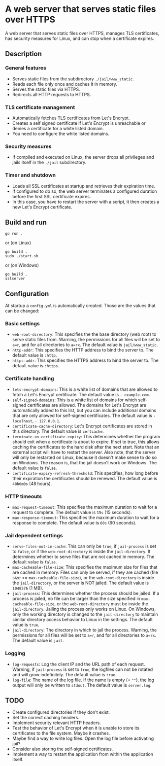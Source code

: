 # A web server that serves static files over HTTPS

A web server that serves static files over HTTPS, manages TLS certificates, has security measures for Linux, and can stop when a certificate expires.

## Description
### General features

- Serves static files from the subdirectory `./jail/www_static`.
- Reads each file only once and caches it in memory.
- Serves the static files via HTTPS.
- Redirects all HTTP requests to HTTPS.

### TLS certificate management

- Automatically fetches TLS certificates from Let's Encrypt.
- Creates a self signed certificate if Let's Encrypt is unreachable or denies a certificate for a white listed domain.
- You need to configure the white listed domains.

### Security measures

- If compiled and executed on Linux, the server drops all privileges and jails itself in the `./jail` subdirectory.

### Timer and shutdown

- Loads all SSL certificates at startup and retrieves their expiration time.
- If configured to do so, the web server terminates a configured duration before the first SSL certificate expires.
- In this case, you have to restart the server with a script, it then creates a new Let's Encrypt certificate.

## Build and run

    go run .

or (on Linux)

    go build .
    sudo ./start.sh

or (on Windows)

    go build .
    sslserver

## Configuration

At startup a `config.yml` is automatically created. Those are the values that can be changed:

### Basic settings
* `web-root-directory`: This specifies the the base directory (web root) to serve static files from. Warning, the permissions for all files will be set to `a=r`, and for all directories to `a=rx`. The default value is `jail/www_static`.
* `http-addr`: This specifies the HTTP address to bind the server to. The default value is `:http`.
* `https-addr`: This specifies the HTTPS address to bind the server to. The default value is `:https`.
### Certificate handling
* `lets-encrypt-domains`: This is a white list of domains that are allowed to fetch a Let's Encrypt certificate. The default value is `- example.com`.
* `self-signed-domains`: This is a white list of domains for which self-signed certificates are allowed. The domains for Let's Encrypt are automatically added to this list, but you can include additional domains that are only allowed for self-signed certificates. The default value is `- localhost`, `- 127.0.0.1`.
* `certificate-cache-directory`: Let's Encrypt certificates are stored in this directory. The default value is `certcache`.
* `terminate-on-certificate-expiry`: This determines whether the program should exit when a certificate is about to expire. If set to true, this allows caching the certificates to the hard disk after the next start. Note that an external script will have to restart the server. Also note, that the server will only be restarted on Linux, because it doesn't make sense to do so on Windows. The reason is, that the jail doesn't work on Windows. The default value is `false`.
* `certificate-expiry-refresh-threshold`: This specifies, how long before their expiration the certificates should be renewed. The default value is `48h0m0s` (48 hours).
### HTTP timeouts
* `max-request-timeout`: This specifies the maximum duration to wait for a request to complete. The default value is `15s` (15 seconds).
* `max-response-timeout`: This specifies the maximum duration to wait for a response to complete. The default value is `60s` (60 seconds).
### Jail dependent settings
* `serve-files-not-in-cache`: This can only be `true`, if `jail-process` is set to `false`, or if the `web-root-directory` is inside the `jail-directory`. It determines whether to serve files that are not cached in memory. The default value is `false`.
* `max-cacheable-file-size`: This specifies the maximum size for files that are cached in memory. Files can only be served, if they are cached (file size <= `max-cacheable-file-size`), or the `web-root-directory` is inside the `jail-directory`, or the server is NOT jailed. The default value is `1048576` (1 MB).
* `jail-process`: This determines whether the process should be jailed. If a process is jailed, no file can be larger than the size specified in `max-cacheable-file-size`, or the `web-root-directory` must be inside the `jail-directory`. Jailing the process only works on Linux. On Windows, only the working directory is changed to the `jail-directory` to maintain similar directory access behavior to Linux in the settings. The default value is `true`.
* `jail-directory`: The directory in which to jail the process. Warning, the permissions for all files will be set to `a=r`, and for all directories to `a=rx`. The default value is `jail`.
### Logging
* `log-requests`: Log the client IP and the URL path of each request. Warning, if `jail-process` is set to `true`, the logfiles can not be rotated and will grow indefinitely. The default value is `true`.
* `log-file`: The name of the log file. If the name is empty (= `""`), the log output will only be written to `stdout`. The default value is `server.log`.

## TODO

* Create configured directories if they don't exist.
* Set the correct caching headers.
* Implement security relevant HTTP headers.
* Test the behavior of Let's Encrypt when it is unable to store its certificates to the file system. Maybe it crashes.
* Maybe find a way to write log files. Open the log file before activating jail?
* Consider also storing the self-signed certificates.
* Implement a way to restart the application from within the application itself.
